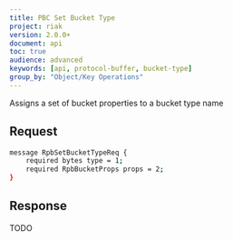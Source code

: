 ```yaml
---
title: PBC Set Bucket Type
project: riak
version: 2.0.0+
document: api
toc: true
audience: advanced
keywords: [api, protocol-buffer, bucket-type]
group_by: "Object/Key Operations"
---
```


Assigns a set of bucket properties to a bucket type name

## Request

```bash
message RpbSetBucketTypeReq {
    required bytes type = 1;
    required RpbBucketProps props = 2;
}
```

## Response

TODO